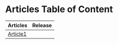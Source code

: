 # Articles Table of Content

|Articles|    Release                        |     
|--------|-----------------------------------|
|[Article1](src/articles/article1.html)      |
